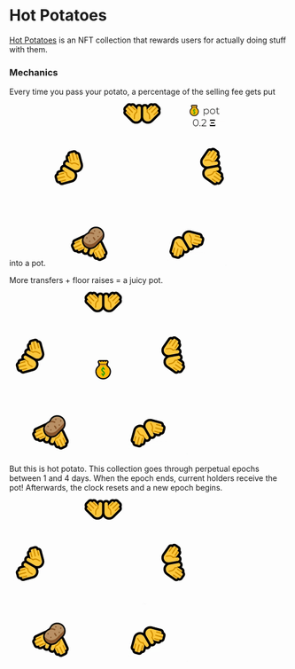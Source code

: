 # Hot Potatoes

[Hot Potatoes](https://hot-potato-blush.vercel.app/) is an NFT collection that rewards users for actually doing stuff with them.

### Mechanics

Every time you pass your potato, a percentage of the selling fee gets put into a pot.
![normal gif](public/hot-potato-normal.gif)


More transfers + floor raises = a <span className="text-green-500 inline underline">juicy</span> pot.
![fast gif](public/hot-potato-fast.gif)


But this is <span className="text-myred inline underline" id="flame_cursor">hot</span> potato. This collection goes through perpetual epochs between 1 and 4 days. When the epoch ends, current holders receive the pot! Afterwards, the clock resets and a new epoch begins.
![keeper gif](public/hot-potato-keeper.gif)
